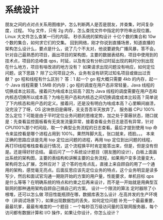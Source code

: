# 系统设计

朋友之间的点对点关系用图维护，怎么判断两人是否是朋友，并查集，时间复杂度，过程。
10g 文件，只有 2g 内存，怎么查找文件中指定的字符串出现位置。
Linux 大文件怎么查某一行的内容。
秒杀系统的架构设计
十亿个数的集合和 10w 个数的集合，如何求它们的交集。
回到网络，刚才你说到直播场景，知道直播的架构怎么设计么，要点是什么，说了几个不太对，他说要避免广播风暴，答不会。
针对自己最熟悉的项目，画出项目的架构图，主要的数据表结构，项目中使用到的技术点，项目的总峰值 qps，时延，以及有没有分析过时延出现的耗时分别出现在什么地方，项目有啥改进的地方没有？
如果请求出现问题没有响应，如何定位问题，说下思路？
除了公司项目之外，业务有没有研究过知名项目或做出过贡献？
go 程和线程有什么区别？ 答：1 起一个 go 程大概只需要 4kb 的内存，起一个 Java 线程需要 1.5MB 的内存；go 程的调度在用户态非常轻量，Java 线程的切换成本比较高。接着问为啥成本比较高？因为 Java 线程的调度需要在用户态和内核态切换所以成本高？为啥在用户态和内核态之间切换调度成本比较高？简单说了下内核态和用户态的定义。接着问，还是没有明白为啥成本高？心里瞬间崩溃，没完没了了呀，OS 这块依旧是痛呀，支支吾吾半天放弃了。
服务器 CPU 100%怎么定位？可能是由于平时定位业务问题的思维定势，加之处于蒙蔽状态，随口就是：先查看监控面板看有无突发流量异常，接着查看业务日志是否有异常，针对 CPU100%那个时间段，取一个典型业务流程的日志查看。最后才提到使用 top 命令来监控看是哪个进程占用到 100%。果然阵脚大乱，张口就来，捂脸。。。 本来正确的思路应该是先用 top 定位出问题的进程，再用 top 定位到出问题的线程，再打印线程堆栈查看运行情况，这个流程换平时肯定能答出来，但是，但是没有但是。还是得好好总结。
最后问了一个系统设计题目（朋友圈的设计），白板上面画出系统的架构图，主要的表结构和讲解主要的业务流程，如果用户变多流量变大，架构将怎么扩展，怎样应对？ 这个答的也有点乱，直接上来自顾自的用了一个通用的架构，感觉毫无亮点。后面反思应该先定位业务的特点，这个业务明显是读多写少，然后和面试官沟通一期刚开始的方案的用户量，性能要求，单机目标 qps 是什么等等？在明确系统的特点和约束之后再来设计，而不是一开始就是用典型互联网的那种通用架构自顾自己搞自己的方案。
设计一个限流的算法
定时器除了小根堆，还可以怎么做
项目性能瓶颈在哪，数据库表怎么设计
.在高并发的生产环境中（非调试场景下），如果出现数据包的丢失，如何定位问题
补充一个最最重要，最最坑爹，最最有难度的一个题目：一个每秒百万级访问量的互联网服务器，每个访问都有数据计算和 I/O 操作，如果让你设计，你怎么设计？
